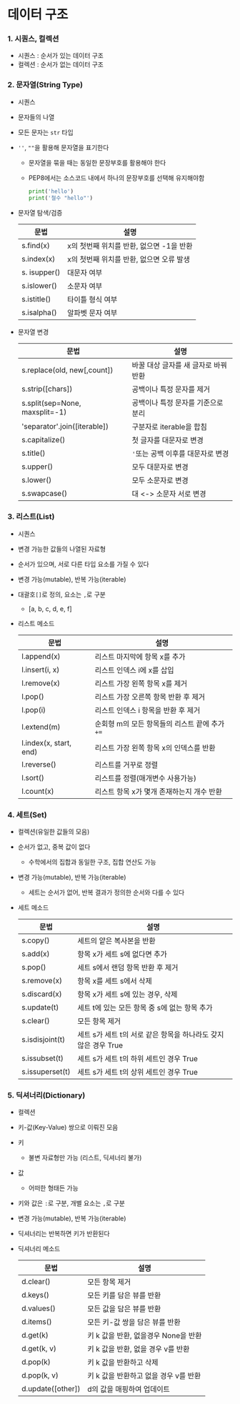 # 데이터 구조

### 1. 시퀀스, 컬렉션

- 시퀀스 : 순서가 있는 데이터 구조
- 컬렉션 : 순서가 없는 데이터 구조



### 2. 문자열(String Type)

- 시퀀스

- 문자들의 나열

- 모든 문자는 `str` 타입

- `''`, `""`을 활용해 문자열을 표기한다

  - 문자열을 묶을 때는 동일한 문장부호를 활용해야 한다

  - PEP8에서는 소스코드 내에서 하나의 문장부호를 선택해 유지해야함

    ```python
    print('hello')
    print('철수 "hello"')
    ```

- 문자열 탐색/검증

  | 문법         | 설명                                     |
    | ------------ | ---------------------------------------- |
    | s.find(x)    | x의 첫번째 위치를 반환, 없으면 -1을 반환 |
    | s.index(x)   | x의 첫번째 위치를 반환, 없으면 오류 발생 |
    | s. isupper() | 대문자 여부                              |
    | s.islower()  | 소문자 여부                              |
    | s.istitle()  | 타이틀 형식 여부                         |
    | s.isalpha()  | 알파벳 문자 여부                         |

- 문자열 변경

  | 문법                           | 설명                                 |
  | ------------------------------ | ------------------------------------ |
  | s.replace(old, new[,count])    | 바꿀 대상 글자를 새 글자로 바꿔 반환 |
  | s.strip([chars])               | 공백이나 특정 문자를 제거            |
  | s.split(sep=None, maxsplit=-1) | 공백이나 특정 문자를 기준으로 분리   |
  | 'separator'.join([iterable])   | 구분자로 iterable을 합침             |
  | s.capitalize()                 | 첫 글자를 대문자로 변경              |
  | s.title()                      | `'`또는 공백 이후를 대문자로 변경    |
  | s.upper()                      | 모두 대문자로 변경                   |
  | s.lower()                      | 모두 소문자로 변경                   |
  | s.swapcase()                   | 대 <-> 소문자 서로 변경              |

  


### 3. 리스트(List)

- 시퀀스

- 변경 가능한 값들의 나열된 자료형

- 순서가 있으며, 서로 다른 타입 요소를 가질 수 있다

- 변경 가능(mutable), 반복 가능(iterable)

- 대괄호`[]`로 정의, 요소는 `,`로 구분

  - [a, b, c, d, e, f]

- 리스트 메소드

  | 문법                   | 설명                                           |
  | ---------------------- | ---------------------------------------------- |
  | l.append(x)            | 리스트 마지막에 항목 x를 추가                  |
  | l.insert(i, x)         | 리스트 인덱스 i에 x를 삽입                     |
  | l.remove(x)            | 리스트 가장 왼쪽 항목 x를 제거                 |
  | l.pop()                | 리스트 가장 오른쪽 항목 반환 후 제거           |
  | l.pop(i)               | 리스트 인덱스 i 항목을 반환 후 제거            |
  | l.extend(m)            | 순회형 m의 모든 항목들의 리스트 끝에 추가 `+=` |
  | l.index(x, start, end) | 리스트 가장 왼쪽 항목 x의 인덱스를 반환        |
  | l.reverse()            | 리스트를 거꾸로 정렬                           |
  | l.sort()               | 리스트를 정렬(매개변수 사용가능)               |
  | l.count(x)             | 리스트 항목 x가 몇개 존재하는지 개수 반환      |

  

### 4. 세트(Set)

- 컬렉션(유일한 값들의 모음)

- 순서가 없고, 중복 값이 없다

  - 수학에서의 집합과 동일한 구조, 집합 연산도 가능

- 변경 가능(mutable), 반복 가능(iterable)

  - 세트는 순서가 없어, 반복 결과가 정의한 순서와 다를 수 있다

- 세트 메소드

  | 문법            | 설명                                                         |
  | --------------- | ------------------------------------------------------------ |
  | s.copy()        | 세트의 얕은 복사본을 반환                                    |
  | s.add(x)        | 항목 x가 세트 s에 없다면 추가                                |
  | s.pop()         | 세트 s에서 랜덤 항목 반환 후 제거                            |
  | s.remove(x)     | 항목 x를 세트 s에서 삭제                                     |
  | s.discard(x)    | 항목 x가 세트 s에 있는 경우, 삭제                            |
  | s.update(t)     | 세트 t에 있는 모든 항목 중 s에 없는 항목 추가                |
  | s.clear()       | 모든 항목 제거                                               |
  | s.isdisjoint(t) | 세트 s가 세트 t의 서로 같은 항목을 하나라도 갖지 않은 경우 True |
  | s.issubset(t)   | 세트 s가 세트 t의 하위 세트인 경우 True                      |
  | s.issuperset(t) | 세트 s가 세트 t의 상위 세트인 경우 True                      |



### 5. 딕셔너리(Dictionary)

- 컬렉션

- 키-값(Key-Value) 쌍으로 이뤄진 모음

- 키

  - 불변 자료형만 가능 (리스트, 딕셔너리 불가)

- 값

  - 어떠한 형태든 가능

- 키와 값은 `:`로 구분, 개별 요소는 `,`로 구분

- 변경 가능(mutable), 반복 가능(iterable)

- 딕셔너리는 반복하면 키가 반환된다

- 딕셔너리 메소드

  | 문법              | 설명                                  |
  | ----------------- | ------------------------------------- |
  | d.clear()         | 모든 항목 제거                        |
  | d.keys()          | 모든 키를 담은 뷰를 반환              |
  | d.values()        | 모든 값을 담은 뷰를 반환              |
  | d.items()         | 모든 키-값 쌍을 담은 뷰를 반환        |
  | d.get(k)          | 키 k 값을 반환, 없을경우 None을 반환  |
  | d.get(k, v)       | 키 k 값을 반환, 없을 경우 v를 반환    |
  | d.pop(k)          | 키 k 값을 반환하고 삭제               |
  | d.pop(k, v)       | 키 k 값을 반환하고 없을 경우 v를 반환 |
  | d.update([other]) | d의 값을 매핑하여 업데이트            |

  